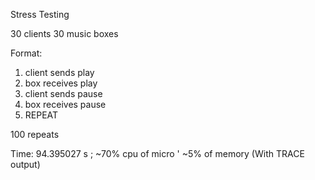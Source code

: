 Stress Testing


30 clients
30 music boxes

Format:
 1) client sends play
 2) box receives play
 3) client sends pause
 4) box receives pause
 5) REPEAT
 
 100 repeats
 
 Time:
 94.395027 s ; ~70% cpu of micro ' ~5% of memory (With TRACE output)
 